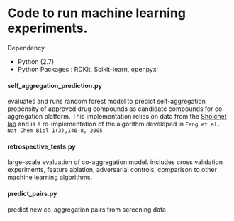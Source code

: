 # Code to run machine learning experiments.

Dependency
- Python (2.7)
- Python Packages : RDKit, Scikit-learn, openpyxl


#### self_aggregation_prediction.py
evaluates and runs random forest model to predict self-aggregation propensity of approved drug compounds as candidate compounds for co-aggregation platform. This implementation relies on data from the [Shoichet lab](http://www.bkslab.org/) and is a re-implementation of the algorithm developed in `Feng et al. Nat Chem Biol 1(3),146-8, 2005`

#### retrospective_tests.py
large-scale evaluation of co-aggregation model. includes cross validation experiments, feature ablation, adversarial controls, comparison to other machine learning algorithms.

#### predict_pairs.py
predict new co-aggregation pairs from screening data
